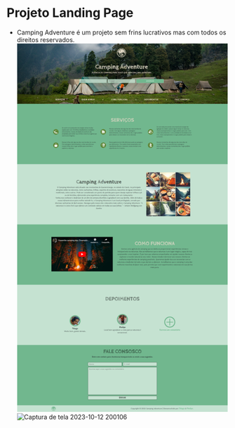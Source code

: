 # Projeto Landing Page
- Camping Adventure é um projeto sem frins lucrativos mas com todos os direitos reservados.
![Página Completa](img/screencapture-127-0-0-1-5500-index-html-2023-10-12-19_40_45.png)
![Captura de tela 2023-10-12 200106](https://github.com/ThiagoF28/Projeto/assets/115126365/1f2291f4-d184-4fb1-a82b-04bdcbf075fb)




